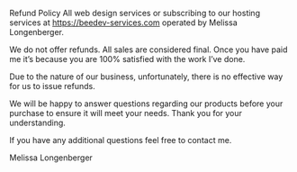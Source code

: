 Refund Policy
All web design services or subscribing to our hosting services at https://beedev-services.com operated by Melissa Longenberger.

We do not offer refunds. All sales are considered final. Once you have paid me it’s because you are 100% satisfied with the work I’ve done.

Due to the nature of our business, unfortunately, there is no effective way for us to issue refunds.

We will be happy to answer questions regarding our products before your purchase to ensure it will meet your needs. Thank you for your understanding.

If you have any additional questions feel free to contact me.

Melissa Longenberger